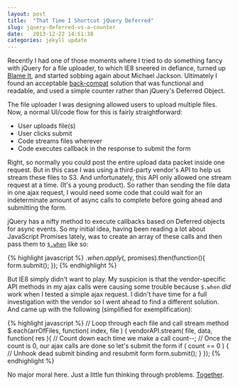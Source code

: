 ```yaml
---
layout: post
title:  "That Time I Shortcut jQuery Deferred"
slug: jquery-deferred-vs-a-counter
date:   2013-12-22 14:51:38
categories: jekyll update
---
```


Recently I had one of those moments where I tried to do something fancy with jQuery for a file uploader, to which IE8 sneered in defiance, turned up [Blame It](http://www.youtube.com/watch?v=rfjtpp90lu8), and started sobbing again about Michael Jackson.  Ultimately I found an acceptable <a class="term-name" href="/glossary#back-compat">back-compat</a> solution that was functional and readable, and used a simple counter rather than jQuery's Deferred Object.

The file uploader I was designing allowed users to upload multiple files. Now, a normal UI/code flow for this is fairly straightforward:

- User uploads file(s)
- User clicks submit
- Code streams files wherever
- Code executes callback in the response to submit the form

Right, so normally you could post the entire upload data packet inside one request.  But in this case I was using a third-party vendor's API to help us stream these files to S3.  And unfortunately, this API only allowed one stream request at a time.  (It's a young product).  So rather than sending the file data in one ajax request, I would need some code that could wait for an indeterminate amount of async calls to complete before going ahead and submitting the form.

jQuery has a nifty method to execute callbacks based on Deferred objects for async events.  So my initial idea, having been reading a lot about JavaScript Promises lately, was to create an array of these calls and then pass them to [`$.when`](http://api.jquery.com/jquery.when/) like so:

{% highlight javascript %}
$.when.apply($, promises).then(function(){
	form.submit();
});
{% endhighlight %}

But IE8 simply didn't want to play.  My suspicion is that the vendor-specific API methods in my ajax calls were causing some trouble because `$.when` *did* work when I tested a simple ajax request.  I didn't have time for a full investigation with the vendor so I went ahead to find a different solution.  And came up with the following (simplified for exemplification):

{% highlight javascript %}
// Loop through each file and call stream method
$.each(arrOfFiles, function( index, file ) {
	vendorAPI.stream( file, data, function( res ){
	// Count down each time we make a call
	count--;
	// Once the count is 0, our ajax calls are done so let's submit the form
	if ( count == 0 ) {
		// Unhook dead submit binding and resubmit form
		form.submit();
	}
});
{% endhighlight %}

No major moral here.  Just a little fun thinking through problems. [Together](http://twitter.com/internetross).